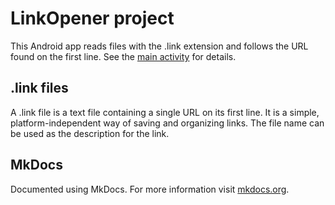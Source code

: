 # LinkOpener project

This Android app reads files with the .link extension and follows the URL found on the first line. See the [main activity](LinkOpenerApp/app/src/main/java/com/linkopener/LinkOpenerActivity.md) for details.

## .link files

A .link file is a text file containing a single URL on its first line. It is a simple, platform-independent way of saving and organizing links. The file name can be used as the description for the link.

## MkDocs

Documented using MkDocs. For more information visit [mkdocs.org](http://mkdocs.org).
